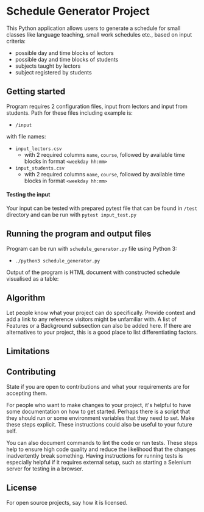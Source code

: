 # Schedule Generator Project

This Python application allows users to generate a schedule for small classes like language teaching, small work schedules etc., based on input criteria:
- possible day and time blocks of lectors
- possible day and time blocks of students
- subjects taught by lectors
- subject registered by students

## Getting started
Program requires 2 configuration files, input from lectors and input from students. Path for these files including example is:
* `/input`

with file names:

* `input_lectors.csv`
  * with 2 required columns `name`, `course`, followed by available time blocks in format `<weekday hh:mm>`
* `input_students.csv`
  * with 2 required columns `name`, `course`, followed by available time blocks in format `<weekday hh:mm>`

#### Testing the input
Your input can be tested with prepared pytest file that can be found in `/test` directory and can be run with `pytest input_test.py` 

## Running the program and output files
Program can be run with `schedule_generator.py` file using Python 3:
* `./python3 schedule_generator.py`

Output of the program is HTML document with constructed schedule visualised as a table:


## Algorithm
Let people know what your project can do specifically. Provide context and add a link to any reference visitors might be unfamiliar with. A list of Features or a Background subsection can also be added here. If there are alternatives to your project, this is a good place to list differentiating factors.

## Limitations

## Contributing
State if you are open to contributions and what your requirements are for accepting them.

For people who want to make changes to your project, it's helpful to have some documentation on how to get started. Perhaps there is a script that they should run or some environment variables that they need to set. Make these steps explicit. These instructions could also be useful to your future self.

You can also document commands to lint the code or run tests. These steps help to ensure high code quality and reduce the likelihood that the changes inadvertently break something. Having instructions for running tests is especially helpful if it requires external setup, such as starting a Selenium server for testing in a browser.


## License
For open source projects, say how it is licensed.
